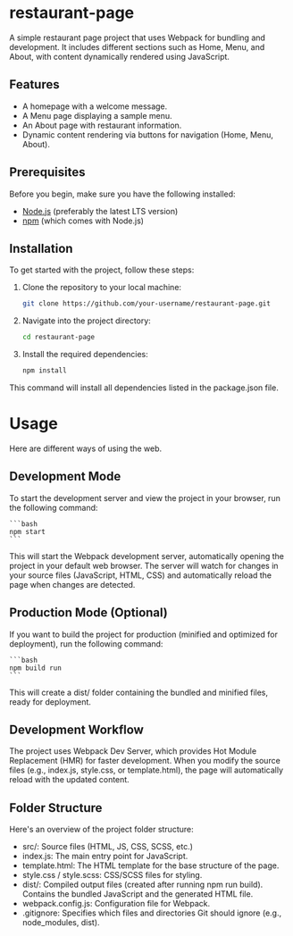 # restaurant-page

A simple restaurant page project that uses Webpack for bundling and development. It includes different sections such as Home, Menu, and About, with content dynamically rendered using JavaScript.

## Features

- A homepage with a welcome message.
- A Menu page displaying a sample menu.
- An About page with restaurant information.
- Dynamic content rendering via buttons for navigation (Home, Menu, About).

## Prerequisites

Before you begin, make sure you have the following installed:

- [Node.js](https://nodejs.org/) (preferably the latest LTS version)
- [npm](https://www.npmjs.com/get-npm) (which comes with Node.js)

## Installation

To get started with the project, follow these steps:

1. Clone the repository to your local machine:

   ```bash
   git clone https://github.com/your-username/restaurant-page.git
   ```

2. Navigate into the project directory:

    ```bash
    cd restaurant-page
    ```

3. Install the required dependencies:

    ```bash
    npm install
    ```

This command will install all dependencies listed in the package.json file.

# Usage
Here are different ways of using the web.

## Development Mode
To start the development server and view the project in your browser, run the following command:
    
    ```bash
    npm start
    ```

This will start the Webpack development server, automatically opening the project in your default web browser. The server will watch for changes in your source files (JavaScript, HTML, CSS) and automatically reload the page when changes are detected.

## Production Mode (Optional)
If you want to build the project for production (minified and optimized for deployment), run the following command:
    
    ```bash
    npm build run
    ```

This will create a dist/ folder containing the bundled and minified files, ready for deployment.

## Development Workflow
The project uses Webpack Dev Server, which provides Hot Module Replacement (HMR) for faster development. When you modify the source files (e.g., index.js, style.css, or template.html), the page will automatically reload with the updated content.

## Folder Structure
Here's an overview of the project folder structure:

- src/: Source files (HTML, JS, CSS, SCSS, etc.)  
- index.js: The main entry point for JavaScript.  
- template.html: The HTML template for the base structure of the page.  
- style.css / style.scss: CSS/SCSS files for styling.  
- dist/: Compiled output files (created after running npm run build). Contains the bundled JavaScript and the generated HTML file.  
- webpack.config.js: Configuration file for Webpack.  
- .gitignore: Specifies which files and directories Git should ignore (e.g., node_modules, dist).  
